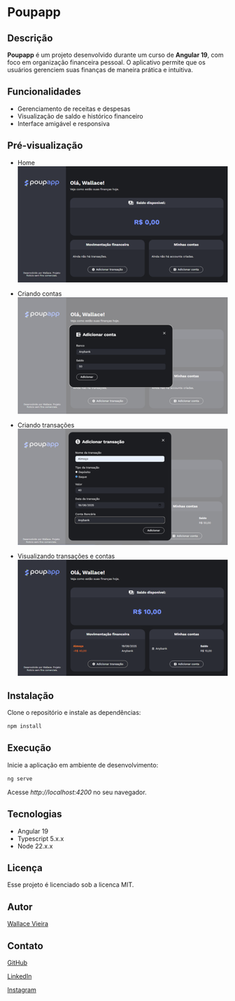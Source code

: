# Poupapp

## Descrição

**Poupapp** é um projeto desenvolvido durante um curso de **Angular 19**, com foco em organização financeira pessoal. O aplicativo permite que os usuários gerenciem suas finanças de maneira prática e intuitiva.

## Funcionalidades

- Gerenciamento de receitas e despesas
- Visualização de saldo e histórico financeiro
- Interface amigável e responsiva

## Pré-visualização

- Home
![Poupapp](/public/preview/preview-1.png)

- Criando contas
![Poupapp](/public/preview/preview-2.png)

- Criando transações
![Poupapp](/public/preview/preview-3.png)

- Visualizando transações e contas
![Poupapp](/public/preview/preview-4.png)


## Instalação

Clone o repositório e instale as dependências:

```bash
npm install
```

## Execução

Inicie a aplicação em ambiente de desenvolvimento:

```bash
ng serve
```

Acesse *http://localhost:4200* no seu navegador.

## Tecnologias

- Angular 19
- Typescript 5.x.x
- Node 22.x.x

## Licença

Esse projeto é licenciado sob a licenca MIT.

## Autor

[Wallace Vieira](https://portfolio.wallacevieira.dev)

## Contato

[GitHub](https://www.github.com/Wallace027Dev)

[LinkedIn](https://www.linkedin.com/in/wallace-dev/)

[Instagram](https://www.instagram.com/wallacevieira.dev)
